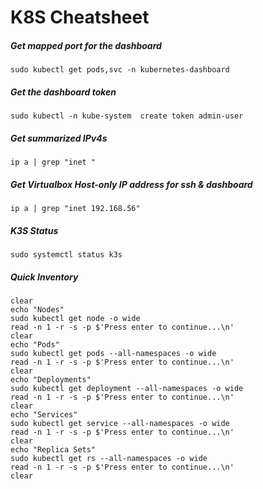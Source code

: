 # K8S Cheatsheet

 ##### Get mapped port for the dashboard
```shell
sudo kubectl get pods,svc -n kubernetes-dashboard
```
##### Get the dashboard token
```shell
sudo kubectl -n kube-system  create token admin-user
```
##### Get summarized IPv4s
```shell
ip a | grep "inet "
```
##### Get Virtualbox Host-only IP address for ssh & dashboard
```shell
ip a | grep "inet 192.168.56"
```
##### K3S Status
```shell
sudo systemctl status k3s
```
##### Quick Inventory
```shell
clear
echo "Nodes"
sudo kubectl get node -o wide
read -n 1 -r -s -p $'Press enter to continue...\n'
clear
echo "Pods"
sudo kubectl get pods --all-namespaces -o wide
read -n 1 -r -s -p $'Press enter to continue...\n'
clear
echo "Deployments"
sudo kubectl get deployment --all-namespaces -o wide
read -n 1 -r -s -p $'Press enter to continue...\n'
clear
echo "Services"
sudo kubectl get service --all-namespaces -o wide
read -n 1 -r -s -p $'Press enter to continue...\n'
clear
echo "Replica Sets"
sudo kubectl get rs --all-namespaces -o wide
read -n 1 -r -s -p $'Press enter to continue...\n'
clear
```
